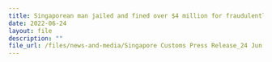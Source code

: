 ```yaml
---
title: Singaporean man jailed and fined over $4 million for fraudulently evading GST and falsifying documents on 632 occasions
date: 2022-06-24
layout: file
description: ""
file_url: /files/news-and-media/Singapore Customs Press Release_24 Jun 22.pdf
---
```

